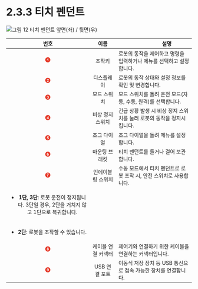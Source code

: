 # 2.3.3 티치 펜던트

![그림 12 티치 펜던트 앞면(좌) / 뒷면(우)](../../_assets/tp\_part\_name.png)

|                                          **번호**                                         |   **이름**   | 　　　　　**설명**                              |
| :-------------------------------------------------------------------------------------: | :--------: | ---------------------------------------- |
|                             ![](../../_assets/1.png)                            |     조작키    | 로봇의 동작을 제어하고 명령을 입력하거나 메뉴를 선택하고 설정합니다.   |
|                             ![](../../_assets/2.png)                            |    디스플레이   | 로봇의 동작 상태와 설정 정보를 확인 및 변경합니다.            |
|                             ![](../../_assets/3.png)                            |   모드 스위치   | 모드 스위치를 돌려 운전 모드(자동, 수동, 원격)를 선택합니다.     |
|                             ![](../../_assets/4.png)                            |  비상 정지 스위치 | 긴급 상황 발생 시 비상 정지 스위치를 눌러 로봇의 동작을 정지시킵니다. |
|                             ![](../../_assets/5.png)                            |   조그 다이얼   | 조그 다이얼을 돌려 메뉴를 설정합니다.                    |
|                             ![](../../_assets/6.png)                            |   마운팅 브래킷  | 티치 펜던트를 들거나 걸어 보관합니다.                    |
|                             ![](../../_assets/7.png)                            |  인에이블링 스위치 | 수동 모드에서 티치 펜던트로 로봇 조작 시, 안전 스위치로 사용합니다.  |
| <ul><li><strong>1단, 3단</strong>: 로봇 운전이 정지됩니다. 3단일 경우, 2단을 거치지 않고 1단으로 복귀합니다.</li></ul> |            |                                          |
|                  <ul><li><strong>2단</strong>: 로봇을 조작할 수 있습니다.</li></ul>                 |            |                                          |
|                             ![](../../_assets/8.png)                            | 케이블 연결 커넥터 | 제어기와 연결하기 위한 케이블을 연결하는 커넥터입니다.           |
|                             ![](../../_assets/9.png)                            |  USB 연결 포트 | 이동식 저장 장치 등 USB 통신으로 접속 가능한 장치를 연결합니다.   |
